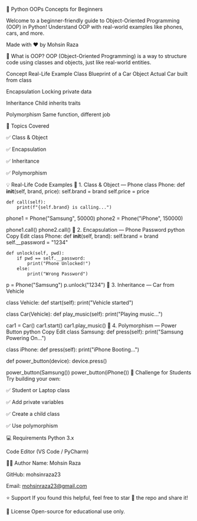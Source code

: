 🐍 Python OOPs Concepts for Beginners

Welcome to a beginner-friendly guide to Object-Oriented Programming (OOP) in Python!
Understand OOP with real-world examples like phones, cars, and more.

Made with ❤️ by Mohsin Raza

📘 What is OOP?
OOP (Object-Oriented Programming) is a way to structure code using classes and objects, just like real-world entities.

Concept	Real-Life Example
Class	Blueprint of a Car
Object	Actual Car built from class

Encapsulation	Locking private data

Inheritance	Child inherits traits

Polymorphism	Same function, different job

📌 Topics Covered

✅ Class & Object

✅ Encapsulation

✅ Inheritance

✅ Polymorphism

💡 Real-Life Code Examples
📱 1. Class & Object — Phone
class Phone:
    def __init__(self, brand, price):
        self.brand = brand
        self.price = price

    def call(self):
        print(f"{self.brand} is calling...")

phone1 = Phone("Samsung", 50000)
phone2 = Phone("iPhone", 150000)

phone1.call()
phone2.call()
🔐 2. Encapsulation — Phone Password
python
Copy
Edit
class Phone:
    def __init__(self, brand):
        self.brand = brand
        self.__password = "1234"

    def unlock(self, pwd):
        if pwd == self.__password:
            print("Phone Unlocked!")
        else:
            print("Wrong Password")

p = Phone("Samsung")
p.unlock("1234")
🚗 3. Inheritance — Car from Vehicle

class Vehicle:
    def start(self):
        print("Vehicle started")

class Car(Vehicle):
    def play_music(self):
        print("Playing music...")

car1 = Car()
car1.start()
car1.play_music()
🔁 4. Polymorphism — Power Button
python
Copy
Edit
class Samsung:
    def press(self):
        print("Samsung Powering On...")

class iPhone:
    def press(self):
        print("iPhone Booting...")

def power_button(device):
    device.press()

power_button(Samsung())
power_button(iPhone())
🧪 Challenge for Students
Try building your own:

✅ Student or Laptop class

✅ Add private variables

✅ Create a child class

✅ Use polymorphism

💻 Requirements
Python 3.x

Code Editor (VS Code / PyCharm)

👨‍💻 Author
Name: Mohsin Raza

GitHub: mohsinraza23

Email: mohsinraza23@gmail.com

⭐ Support
If you found this helpful, feel free to star 🌟 the repo and share it!

📜 License
Open-source for educational use only.
